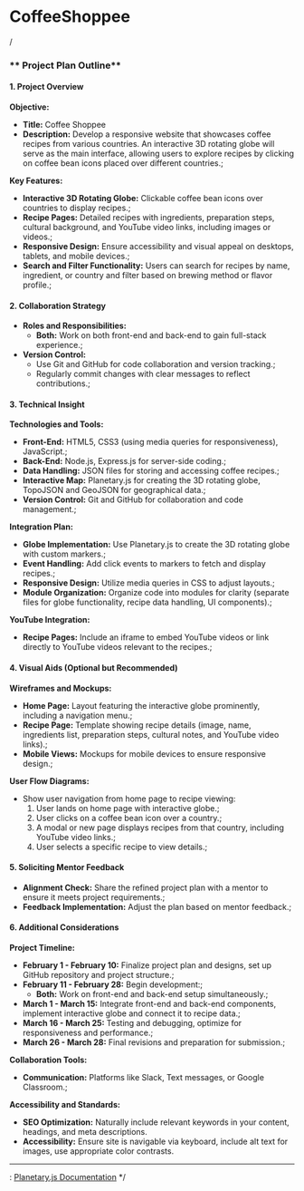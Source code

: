 # CoffeeShoppee

/

### ** Project Plan Outline**

#### **1. Project Overview**

**Objective:**

- **Title:** Coffee Shoppee
- **Description:** Develop a responsive website that showcases coffee recipes from various countries. An interactive 3D rotating globe will serve as the main interface, allowing users to explore recipes by clicking on coffee bean icons placed over different countries.;

**Key Features:**

- **Interactive 3D Rotating Globe:** Clickable coffee bean icons over countries to display recipes.;
- **Recipe Pages:** Detailed recipes with ingredients, preparation steps, cultural background, and YouTube video links, including images or videos.;
- **Responsive Design:** Ensure accessibility and visual appeal on desktops, tablets, and mobile devices.;
- **Search and Filter Functionality:** Users can search for recipes by name, ingredient, or country and filter based on brewing method or flavor profile.;

#### **2. Collaboration Strategy**

- **Roles and Responsibilities:** 
  - **Both:** Work on both front-end and back-end to gain full-stack experience.;
- **Version Control:** 
  - Use Git and GitHub for code collaboration and version tracking.;
  - Regularly commit changes with clear messages to reflect contributions.;

#### **3. Technical Insight**

**Technologies and Tools:**

- **Front-End:** HTML5, CSS3 (using media queries for responsiveness), JavaScript.;
- **Back-End:** Node.js, Express.js for server-side coding.;
- **Data Handling:** JSON files for storing and accessing coffee recipes.;
- **Interactive Map:** Planetary.js for creating the 3D rotating globe, TopoJSON and GeoJSON for geographical data.;
- **Version Control:** Git and GitHub for collaboration and code management.;

**Integration Plan:**

- **Globe Implementation:** Use Planetary.js to create the 3D rotating globe with custom markers.;
- **Event Handling:** Add click events to markers to fetch and display recipes.;
- **Responsive Design:** Utilize media queries in CSS to adjust layouts.;
- **Module Organization:** Organize code into modules for clarity (separate files for globe functionality, recipe data handling, UI components).;

**YouTube Integration:**

- **Recipe Pages:** Include an iframe to embed YouTube videos or link directly to YouTube videos relevant to the recipes.;

#### **4. Visual Aids (Optional but Recommended)**

**Wireframes and Mockups:**

- **Home Page:** Layout featuring the interactive globe prominently, including a navigation menu.;
- **Recipe Page:** Template showing recipe details (image, name, ingredients list, preparation steps, cultural notes, and YouTube video links).;
- **Mobile Views:** Mockups for mobile devices to ensure responsive design.;

**User Flow Diagrams:**

- Show user navigation from home page to recipe viewing:
  1. User lands on home page with interactive globe.;
  2. User clicks on a coffee bean icon over a country.;
  3. A modal or new page displays recipes from that country, including YouTube video links.;
  4. User selects a specific recipe to view details.;

#### **5. Soliciting Mentor Feedback**

- **Alignment Check:** Share the refined project plan with a mentor to ensure it meets project requirements.;
- **Feedback Implementation:** Adjust the plan based on mentor feedback.;

#### **6. Additional Considerations**

**Project Timeline:**

- **February 1 - February 10:** Finalize project plan and designs, set up GitHub repository and project structure.;
- **February 11 - February 28:** Begin development:;
  - **Both:** Work on front-end and back-end setup simultaneously.;
- **March 1 - March 15:** Integrate front-end and back-end components, implement interactive globe and connect it to recipe data.;
- **March 16 - March 25:** Testing and debugging, optimize for responsiveness and performance.;
- **March 26 - March 28:** Final revisions and preparation for submission.;

**Collaboration Tools:**

- **Communication:** Platforms like Slack, Text messages, or Google Classroom.;


**Accessibility and Standards:**

- **SEO Optimization:** Naturally include relevant keywords in your content, headings, and meta descriptions.
- **Accessibility:** Ensure site is navigable via keyboard, include alt text for images, use appropriate color contrasts.

********************************************


: [Planetary.js Documentation](https://planetaryjs.com/documentation/)
*/
